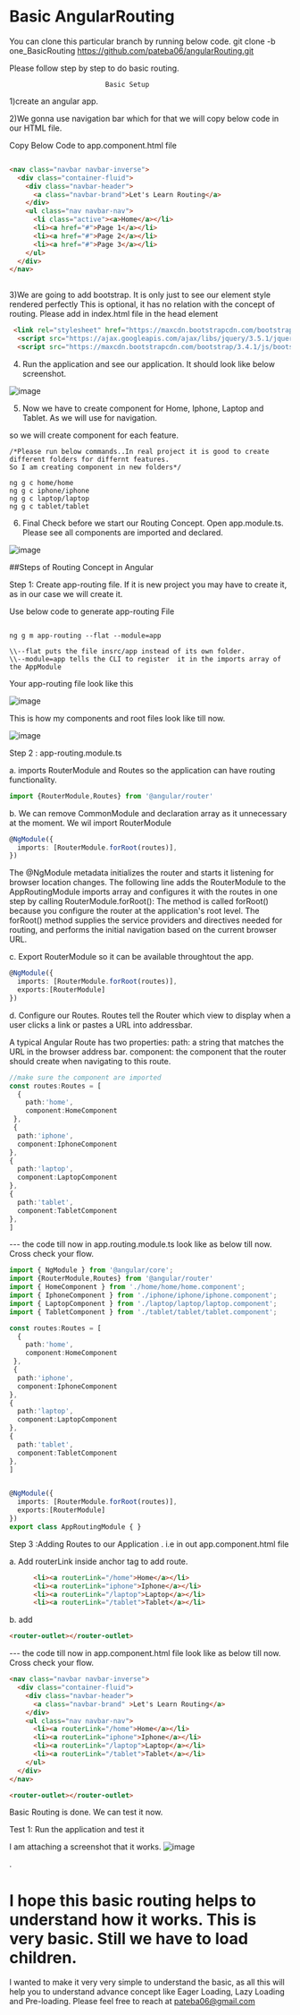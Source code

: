 # Basic AngularRouting
You can clone this particular branch by running below code. 
git clone -b one_BasicRouting https://github.com/pateba06/angularRouting.git


Please follow step by step to do basic routing.

                            Basic Setup

1)create an angular app.

2)We gonna use navigation bar which for that we will copy below code in our HTML file.

Copy Below Code to app.component.html file
```html

<nav class="navbar navbar-inverse">
  <div class="container-fluid">
    <div class="navbar-header">
      <a class="navbar-brand">Let's Learn Routing</a>
    </div>
    <ul class="nav navbar-nav">
      <li class="active"><a>Home</a></li>
      <li><a href="#">Page 1</a></li>
      <li><a href="#">Page 2</a></li>
      <li><a href="#">Page 3</a></li>
    </ul>
  </div>
</nav>
  

```

3)We are going to add bootstrap. It is only just to see our element style rendered perfectly
This is optional, it has no relation with the concept of routing. 
Please add in index.html file in the head element
```html
 <link rel="stylesheet" href="https://maxcdn.bootstrapcdn.com/bootstrap/3.4.1/css/bootstrap.min.css">
  <script src="https://ajax.googleapis.com/ajax/libs/jquery/3.5.1/jquery.min.js"></script>
  <script src="https://maxcdn.bootstrapcdn.com/bootstrap/3.4.1/js/bootstrap.min.js"></script>
```

4) Run the application and see our application. It should look like below screenshot. 

![image](https://user-images.githubusercontent.com/34305933/112254723-74775680-8c37-11eb-8074-1f44a861da3f.png)



5) Now we have to create component for Home, Iphone, Laptop and Tablet. As we will use for navigation.

so we will create component for each feature.

```
/*Please run below commands..In real project it is good to create different folders for differnt features.
So I am creating component in new folders*/

ng g c home/home   
ng g c iphone/iphone
ng g c laptop/laptop
ng g c tablet/tablet
```
6) Final Check before we start our Routing Concept. Open app.module.ts. Please see all components are imported and declared.

![image](https://user-images.githubusercontent.com/34305933/112248599-8dc6d580-8c2c-11eb-9755-1dca61dc73b0.png)


##Steps of Routing Concept in Angular

Step 1: Create app-routing file. If it is new project you may have to create it, as in our case we will create it. 

Use below code to generate app-routing File

```

ng g m app-routing --flat --module=app

\\--flat puts the file insrc/app instead of its own folder.
\\--module=app tells the CLI to register  it in the imports array of the AppModule
```
Your app-routing file look like this

![image](https://user-images.githubusercontent.com/34305933/112249981-0b8be080-8c2f-11eb-8bcc-c9e0e47f14e3.png)

This is how my components and root files look like till now.

![image](https://user-images.githubusercontent.com/34305933/112250222-63c2e280-8c2f-11eb-9b29-d0ad2244b95b.png)


Step 2 : app-routing.module.ts

a. imports RouterModule and Routes so the application can have routing functionality.

```ts
import {RouterModule,Routes} from '@angular/router'
```
b. We can remove CommonModule and declaration array as it unnecessary at the moment.
We wil import RouterModule

```ts
@NgModule({
  imports: [RouterModule.forRoot(routes)],
})
```
The @NgModule metadata initializes the router and starts it listening for browser location changes.
The following line adds the RouterModule to the AppRoutingModule imports array and configures it with the routes in one step by calling RouterModule.forRoot():
The method is called forRoot() because you configure the router at the application's root level. The forRoot() method supplies the service providers and directives needed for routing, and performs the initial navigation based on the current browser URL.

c. Export RouterModule so it can be available throughtout the app.

```ts
@NgModule({
  imports: [RouterModule.forRoot(routes)],
  exports:[RouterModule]
})
```

d. Configure our Routes. Routes tell the Router which view to display when a user clicks a link or pastes a URL into addressbar.

A typical Angular Route has two properties:
path: a string that matches the URL in the browser address bar.
component: the component that the router should create when navigating to this route.
```ts
//make sure the component are imported
const routes:Routes = [
  {
    path:'home', 
    component:HomeComponent
 },
 {
  path:'iphone', 
  component:IphoneComponent
},
{
  path:'laptop', 
  component:LaptopComponent
},
{
  path:'tablet', 
  component:TabletComponent
},
]
```

--- the code till now in app.routing.module.ts look like as below till now. Cross check your flow.

```ts
import { NgModule } from '@angular/core';
import {RouterModule,Routes} from '@angular/router'
import { HomeComponent } from './home/home/home.component';
import { IphoneComponent } from './iphone/iphone/iphone.component';
import { LaptopComponent } from './laptop/laptop/laptop.component';
import { TabletComponent } from './tablet/tablet/tablet.component';

const routes:Routes = [
  {
    path:'home', 
    component:HomeComponent
 },
 {
  path:'iphone', 
  component:IphoneComponent
},
{
  path:'laptop', 
  component:LaptopComponent
},
{
  path:'tablet', 
  component:TabletComponent
},
]


@NgModule({
  imports: [RouterModule.forRoot(routes)],
  exports:[RouterModule]
})
export class AppRoutingModule { }

```


Step 3 :Adding Routes to our Application . i.e in out app.component.html file

a. Add routerLink inside anchor tag to add route.
```html
      <li><a routerLink="/home">Home</a></li>
      <li><a routerLink="iphone">Iphone</a></li>
      <li><a routerLink="/laptop">Laptop</a></li>
      <li><a routerLink="/tablet">Tablet</a></li>


```

b. add <router-outlet> </router-outlet>

```html
<router-outlet></router-outlet>
```

--- the code till now in app.component.html file look like as below till now. Cross check your flow.

```html
<nav class="navbar navbar-inverse">
  <div class="container-fluid">
    <div class="navbar-header">
      <a class="navbar-brand" >Let's Learn Routing</a>
    </div>
    <ul class="nav navbar-nav">
      <li><a routerLink="/home">Home</a></li>
      <li><a routerLink="iphone">Iphone</a></li>
      <li><a routerLink="/laptop">Laptop</a></li>
      <li><a routerLink="/tablet">Tablet</a></li>
    </ul>
  </div>
</nav>

<router-outlet></router-outlet>
```

Basic Routing is done. We can test it now.

Test 1: Run the application and test it

I am attaching a screenshot that it works.
![image](https://user-images.githubusercontent.com/34305933/112256277-f23c6180-8c39-11eb-9f8c-bd2b4e200d61.png)

.


# I hope this basic routing helps to understand how it works. This is very basic. Still we have to load children. 
I wanted to make it very very simple to understand the basic, as all this will help you to understand advance concept like Eager Loading, Lazy Loading and Pre-loading.
Please feel free to reach at pateba06@gmail.com
